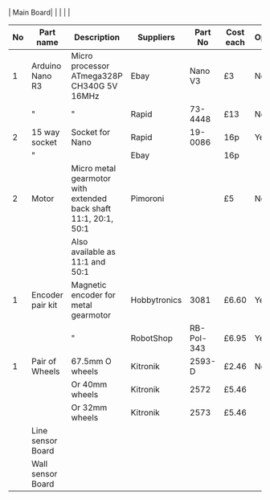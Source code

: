 | Main Board| | | | |

| No| Part name| Description| Suppliers| Part No| Cost each| Optional |
|---|----------|------------|----------|--------|----------|----------|
|1| Arduino Nano R3  | Micro processor ATmega328P CH340G 5V 16MHz| Ebay | Nano V3| £3 | No|
| | "                | "                                         | Rapid| 73-4448| £13 | No|
|2| 15 way socket    | Socket for Nano| Rapid| 19-0086| 16p| Yes
| | "                | | Ebay| | 16p|
|2| Motor            | Micro metal gearmotor with extended back shaft <br> 11:1, 20:1, 50:1| Pimoroni| | £5 | No
| |                  | Also available as 11:1 and 50:1                    |         | |    |
|1| Encoder pair kit | Magnetic encoder for metal gearmotor <br>| Hobbytronics| 3081      | £6.60 | Yes |
| |                  | "                                        | RobotShop   | RB-Pol-343| £6.95 | Yes |
|1| Pair of Wheels   | 67.5mm O wheels                          | Kitronik    | 2593-D    | £2.46 | No  |
| |                  | Or 40mm wheels                           | Kitronik    | 2572      | £5.46 | |
| |                  | Or 32mm wheels                           | Kitronik    | 2573      | £5.46 | |
| | Line sensor Board| | | | |
| | Wall sensor Board| | | | |
